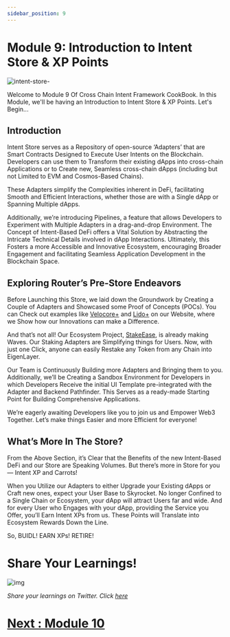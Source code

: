 ```yaml
---
sidebar_position: 9
---
```


# Module 9: Introduction to Intent Store & XP Points

![intent-store-](https://github.com/ShivankK26/Router-Academy-Courses/assets/115289871/da813f57-5c95-468b-ab97-45459eb0fff0)

Welcome to Module 9 Of Cross Chain Intent Framework CookBook. In this Module, we'll be having an Introduction to Intent Store & XP Points. Let's Begin...

## Introduction

Intent Store serves as a Repository of open-source ‘Adapters’ that are Smart Contracts Designed to Execute User Intents on the Blockchain. Developers can use them to Transform their existing dApps into cross-chain Applications or to Create new, Seamless cross-chain dApps (including but not Limited to EVM and Cosmos-Based Chains).

These Adapters simplify the Complexities inherent in DeFi, facilitating Smooth and Efficient Interactions, whether those are with a Single dApp or Spanning Multiple dApps.

Additionally, we’re introducing Pipelines, a feature that allows Developers to Experiment with Multiple Adapters in a drag-and-drop Environment. The Concept of Intent-Based DeFi offers a Vital Solution by Abstracting the Intricate Technical Details involved in dApp Interactions. Ultimately, this Fosters a more Accessible and Innovative Ecosystem, encouraging Broader Engagement and facilitating Seamless Application Development in the Blockchain Space.

## Exploring Router’s Pre-Store Endeavors

Before Launching this Store, we laid down the Groundwork by Creating a Couple of Adapters and Showcased some Proof of Concepts (POCs). You can Check out examples like [Velocore+](https://velocore.routerintents.com/apps/velocore) and [Lido+](https://lido.routerintents.com/apps/lido) on our Website, where we Show how our Innovations can make a Difference.

And that’s not all! Our Ecosystem Project, [StakeEase](https://stakeease.com/), is already making Waves. Our Staking Adapters are Simplifying things for Users. Now, with just one Click, anyone can easily Restake any Token from any Chain into EigenLayer.

Our Team is Continuously Building more Adapters and Bringing them to you. Additionally, we’ll be Creating a Sandbox Environment for Developers in which Developers Receive the initial UI Template pre-integrated with the Adapter and Backend Pathfinder. This Serves as a ready-made Starting Point for Building Comprehensive Applications.

We’re eagerly awaiting Developers like you to join us and Empower Web3 Together. Let’s make things Easier and more Efficient for everyone!

## What’s More In The Store?

From the Above Section, it’s Clear that the Benefits of the new Intent-Based DeFi and our Store are Speaking Volumes. But there’s more in Store for you — Intent XP and Carrots!

When you Utilize our Adapters to either Upgrade your Existing dApps or Craft new ones, expect your User Base to Skyrocket. No longer Confined to a Single Chain or Ecosystem, your dApp will attract Users far and wide. And for every User who Engages with your dApp, providing the Service you Offer, you’ll Earn Intent XPs from us. These Points will Translate into Ecosystem Rewards Down the Line.

So, BUIDL! EARN XPs! RETIRE!

# Share Your Learnings!

![img](https://github.com/router-resources/Router-Nitro-CookBook/assets/124175970/23258532-0dfa-407e-b695-2ed2eb39d1bc)

_Share your learnings on Twitter. Click [here](https://ctt.ac/2TpeB)_


# [Next : Module 10 ](10.md)
